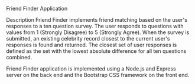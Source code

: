 Friend Finder Application

Description
Friend Finder implements friend matching based on the user's responses to a ten question survey. The user responds to questions with values from 1 (Strongly Disagree) to 5 (Strongly Agree). When the survey is submitted, an existing celebrity record closest to the current user's responses is found and returned. The closest set of user responses is defined as the set with the lowest absolute difference for all ten questions combined.

Friend Finder application is implemented using a Node.js and Express server on the back end and the Bootstrap CSS framework on the front end.